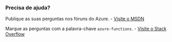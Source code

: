 ### Precisa de ajuda?
Publique as suas perguntas nos fóruns do Azure. - [Visite o MSDN](http://go.microsoft.com/fwlink/?LinkId=780719)

Marque as perguntas com a palavra-chave `azure-functions`. - [Visite o Stack Overflow](http://stackoverflow.com/questions/tagged/azure-functions)

<!--HONumber=Sep16_HO3-->



